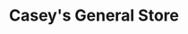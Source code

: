 ---
title: "Casey's General Store"
url: /stillman-valley/caseys-general-store/
shop: Lebensmittel
---